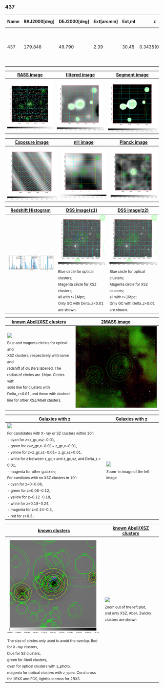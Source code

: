 <div STYLE="page-break-after: always;"></div>

### 437

|Name|RAJ2000[deg]|DEJ2000[deg] |Ext[arcmin]| Ext,ml | z | z_src| C|GC(XSZ,Delta_z<0.01)| GC(OPT,Delta_z<0.01)|GC| R_sig[arcmin] | R500[arcmin] | R500[Mpc]| CRsig[c/s] | CR500[c/s] |L500[1E44 erg/s]|F500[1E-12 erg/s/cm^2]| M500[1E14 Msun]|Tx[keV]|Cnt_sig|Beta|Rc[arcmin]|Comment|Alias|
|---|---|---|---|---|---|------|---|--------|---------|----------|---|---|---|---|---|---|---|---|---|---|---|---|---|---|
|437| 179.846| 49.790| 2.39| 30.45| 0.3435(0.008)| z1, z_xsz| B| Tar| N, RM, W| A, C, F20, MCXC, N, PSZ2, SPI, Tar, W| 11.238| 4.366| 1.278| 0.152(0.034)| 0.138(0.031)| 11.075(1.362)| 2.804(0.345)| 8.49(0.47)| 8.99(0.32)| 62.7| 0.891(-0.116+0.078)| 5.312(-0.839+0.661)| -| k280|

|[RASS image](../image/437/437_img.pdf)|[filtered image](../image/437/437_fil.pdf)|[Segment image](../image/437/437_seg.pdf)|
|-------------------|--------------------|-------------------|
| <img src="../image/437/437_img.png" width="300">  | <img src="../image/437/437_fil.png" width="300">   | <img src="../image/437/437_seg.png" width="300">  |

|[Exposure image](../image/437/437_mex.pdf)| [nH image](../image/437/437_nh.pdf)| [Planck image](../image/437/437_p.pdf)|
|-------------------|--------------------|-------------------|
|<img src="../image/437/437_mex.png" width="300">   | <img src="../image/437/437_nh.png" width="300">    | <img src="../image/437/437_p.png" width="300"> |

|[Redshift Histogram](../image/437/437_zg.pdf) | [DSS image(z1)](../image/437/437_dss_z1.pdf)      |  [DSS image(z2)](../image/437/437_dss_z2.pdf)    |
|-------------------|--------------------|-------------------|
|<img src="../image/437/437_zg.png" width="300"> |<img src="../image/437/437_dss_z1.png" width="300"> <sub><br>Blue circle for optical clusters; <br>Magenta circle for XSZ clusters; <br>all with r=1Mpc; <br>Only GC with Delta_z<0.01 are shown. </sub>| <img src="../image/437/437_dss_z2.png" width="300"><sub><br>Blue circle for optical clusters; <br>Magenta circle for XSZ clusters; <br>all with r=1Mpc; <br>Only GC with Delta_z<0.01 are shown. </sub> |

|[known Abell/XSZ clusters](../image/437/437_m.pdf) | [2MASS image](../image/437/437_2mass.pdf)      |
|-------------------|-------------------|
|<img src=../image/437/437_m.png width="300"> <br><sub>Blue and magenta circles for optical and <br>XSZ clusters, respectively with name and <br>redshift of clusters labelled. The <br>radius of circles are 1Mpc. Circles with <br>solid line for clusters with <br>Delta_z<0.01, and those with dashed <br>line for other XSZ/Abell clusters.        </sub>|<img src="../image/437/437_2mass.png" width="300">  |

|[Galaxies with z](../image/437/437_opt_ned.pdf) |[Galaxies with z](../image/437/437_opt_ned_zoom.pdf) |
|-------------------|-------------------|
| <img src=../image/437/437_opt_ned.png width="300"> <br><sub> For candidates with X-ray or SZ clusters within 10': <br> - cyan for z<z_gc,xsz-0.01, <br> - green for z=z_gc,x-0.01~ z_gc,x+0.01, <br> - yellow for z=z_gc,sz-0.01~ z_gc,sz+0.01, <br> - white for z between z_gc,x and z_gc,sz, and Delta_z > 0.01, <br> - magenta for other galaxies; <br>For candiates with no XSZ clusters in 10': <br> - cyan for z=0-0.06, <br> - green for z=0.06-0.12, <br> - yellow for z=0.12-0.18, <br> - white for z=0.18-0.24, <br> - magenta for z=0.24-0.3, <br> - red for z>0.3 ;  </sub>|<img src=../image/437/437_opt_ned_zoom.png width="300">  <br><sub> Zoom-in image of the left image</sub>|

|[known clusters](../image/437/437_gc.pdf) |[known Abell/XSZ clusters](../image/437/437_gc_large.pdf) |
|-------------------|-------------------|
| <img src=../image/437/437_gc.png width="300"> <br><sub> The size of circles only used to avoid the overlap. Red for X-ray clusters, <br> blue for SZ clusters, <br> green for Abell clusters, <br> cyan for optical clusters with z_photo, <br> magenta for optical clusters with z_spec. Coral cross for 1RXS and FCS, lightblue cross for 2RXS. </sub>|<img src=../image/437/437_gc_large.png width="300"> <br><sub> Zoom out of the left plot, <br> and only XSZ, Abell, Zwicky clusters are shown. </sub> |



